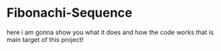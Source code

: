 # Fibonachi-Sequence
here i am gonna show you what it does and how the code works that is main target of this project!
